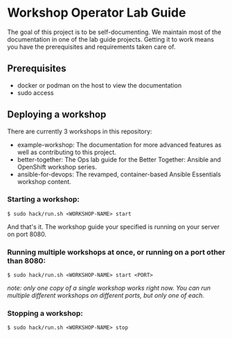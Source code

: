 # Workshop Operator Lab Guide

The goal of this project is to be self-documenting. We maintain most of the documentation in one of the lab guide projects. Getting it to work means you have the prerequisites and requirements taken care of.

## Prerequisites

* docker or podman on the host to view the documentation
* sudo access

## Deploying a workshop

There are currently 3 workshops in this repository:

* example-workshop: The documentation for more advanced features as well as contributing to this project.
* better-together: The Ops lab guide for the Better Together: Ansible and OpenShift workshop series.
* ansible-for-devops: The revamped, container-based Ansible Essentials workshop content.

### Starting a workshop:

```
$ sudo hack/run.sh <WORKSHOP-NAME> start
```

And that's it. The workshop guide your specified is running on your server on port 8080.

### Running multiple workshops at once, or running on a port other than 8080:

```
$ sudo hack/run.sh <WORKSHOP-NAME> start <PORT>
```

*note: only one copy of a single workshop works right now. You can run multiple different workshops on different ports, but only one of each.*

### Stopping a workshop:

```
$ sudo hack/run.sh <WORKSHOP-NAME> stop
```
